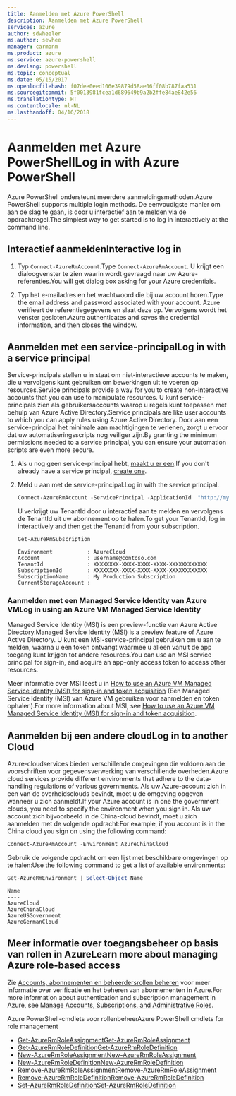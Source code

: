 ```yaml
---
title: Aanmelden met Azure PowerShell
description: Aanmelden met Azure PowerShell
services: azure
author: sdwheeler
ms.author: sewhee
manager: carmonm
ms.product: azure
ms.service: azure-powershell
ms.devlang: powershell
ms.topic: conceptual
ms.date: 05/15/2017
ms.openlocfilehash: f07dee0eed106e39879d58ae06ff08b787faa531
ms.sourcegitcommit: 5f0013981fcea1d689649b9a2b2ffe84ae842e56
ms.translationtype: HT
ms.contentlocale: nl-NL
ms.lasthandoff: 04/16/2018
---
```

# <a name="log-in-with-azure-powershell"></a><span data-ttu-id="7cf5f-103">Aanmelden met Azure PowerShell</span><span class="sxs-lookup"><span data-stu-id="7cf5f-103">Log in with Azure PowerShell</span></span>

<span data-ttu-id="7cf5f-104">Azure PowerShell ondersteunt meerdere aanmeldingsmethoden.</span><span class="sxs-lookup"><span data-stu-id="7cf5f-104">Azure PowerShell supports multiple login methods.</span></span> <span data-ttu-id="7cf5f-105">De eenvoudigste manier om aan de slag te gaan, is door u interactief aan te melden via de opdrachtregel.</span><span class="sxs-lookup"><span data-stu-id="7cf5f-105">The simplest way to get started is to log in interactively at the command line.</span></span>

## <a name="interactive-log-in"></a><span data-ttu-id="7cf5f-106">Interactief aanmelden</span><span class="sxs-lookup"><span data-stu-id="7cf5f-106">Interactive log in</span></span>

1. <span data-ttu-id="7cf5f-107">Typ `Connect-AzureRmAccount`.</span><span class="sxs-lookup"><span data-stu-id="7cf5f-107">Type `Connect-AzureRmAccount`.</span></span> <span data-ttu-id="7cf5f-108">U krijgt een dialoogvenster te zien waarin wordt gevraagd naar uw Azure-referenties.</span><span class="sxs-lookup"><span data-stu-id="7cf5f-108">You will get dialog box asking for your Azure credentials.</span></span>

2. <span data-ttu-id="7cf5f-109">Typ het e-mailadres en het wachtwoord die bij uw account horen.</span><span class="sxs-lookup"><span data-stu-id="7cf5f-109">Type the email address and password associated with your account.</span></span> <span data-ttu-id="7cf5f-110">Azure verifieert de referentiegegevens en slaat deze op. Vervolgens wordt het venster gesloten.</span><span class="sxs-lookup"><span data-stu-id="7cf5f-110">Azure authenticates and saves the credential information, and then closes the window.</span></span>

## <a name="log-in-with-a-service-principal"></a><span data-ttu-id="7cf5f-111">Aanmelden met een service-principal</span><span class="sxs-lookup"><span data-stu-id="7cf5f-111">Log in with a service principal</span></span>

<span data-ttu-id="7cf5f-112">Service-principals stellen u in staat om niet-interactieve accounts te maken, die u vervolgens kunt gebruiken om bewerkingen uit te voeren op resources.</span><span class="sxs-lookup"><span data-stu-id="7cf5f-112">Service principals provide a way for you to create non-interactive accounts that you can use to manipulate resources.</span></span> <span data-ttu-id="7cf5f-113">U kunt service-principals zien als gebruikersaccounts waarop u regels kunt toepassen met behulp van Azure Active Directory.</span><span class="sxs-lookup"><span data-stu-id="7cf5f-113">Service principals are like user accounts to which you can apply rules using Azure Active Directory.</span></span> <span data-ttu-id="7cf5f-114">Door aan een service-principal het minimale aan machtigingen te verlenen, zorgt u ervoor dat uw automatiseringsscripts nog veiliger zijn.</span><span class="sxs-lookup"><span data-stu-id="7cf5f-114">By granting the minimum permissions needed to a service principal, you can ensure your automation scripts are even more secure.</span></span>

1. <span data-ttu-id="7cf5f-115">Als u nog geen service-principal hebt, [maakt u er een](create-azure-service-principal-azureps.md).</span><span class="sxs-lookup"><span data-stu-id="7cf5f-115">If you don't already have a service principal, [create one](create-azure-service-principal-azureps.md).</span></span>

2. <span data-ttu-id="7cf5f-116">Meld u aan met de service-principal.</span><span class="sxs-lookup"><span data-stu-id="7cf5f-116">Log in with the service principal.</span></span>

    ```powershell
    Connect-AzureRmAccount -ServicePrincipal -ApplicationId  "http://my-app" -Credential $pscredential -TenantId $tenantid
    ```

    <span data-ttu-id="7cf5f-117">U verkrijgt uw TenantId door u interactief aan te melden en vervolgens de TenantId uit uw abonnement op te halen.</span><span class="sxs-lookup"><span data-stu-id="7cf5f-117">To get your TenantId, log in interactively and then get the TenantId from your subscription.</span></span>

    ```powershell
    Get-AzureRmSubscription
    ```

    ```
    Environment           : AzureCloud
    Account               : username@contoso.com
    TenantId              : XXXXXXXX-XXXX-XXXX-XXXX-XXXXXXXXXXXX
    SubscriptionId        : XXXXXXXX-XXXX-XXXX-XXXX-XXXXXXXXXXXX
    SubscriptionName      : My Production Subscription
    CurrentStorageAccount :
    ```

### <a name="log-in-using-an-azure-vm-managed-service-identity"></a><span data-ttu-id="7cf5f-118">Aanmelden met een Managed Service Identity van Azure VM</span><span class="sxs-lookup"><span data-stu-id="7cf5f-118">Log in using an Azure VM Managed Service Identity</span></span>

<span data-ttu-id="7cf5f-119">Managed Service Identity (MSI) is een preview-functie van Azure Active Directory.</span><span class="sxs-lookup"><span data-stu-id="7cf5f-119">Managed Service Identity (MSI) is a preview feature of Azure Active Directory.</span></span> <span data-ttu-id="7cf5f-120">U kunt een MSI-service-principal gebruiken om u aan te melden, waarna u een token ontvangt waarmee u alleen vanuit de app toegang kunt krijgen tot andere resources.</span><span class="sxs-lookup"><span data-stu-id="7cf5f-120">You can use an MSI service principal for sign-in, and acquire an app-only access token to access other resources.</span></span>

<span data-ttu-id="7cf5f-121">Meer informatie over MSI leest u in [How to use an Azure VM Managed Service Identity (MSI) for sign-in and token acquisition](/azure/active-directory/msi-how-to-get-access-token-using-msi) (Een Managed Service Identity (MSI) van Azure VM gebruiken voor aanmelden en token ophalen).</span><span class="sxs-lookup"><span data-stu-id="7cf5f-121">For more information about MSI, see [How to use an Azure VM Managed Service Identity (MSI) for sign-in and token acquisition](/azure/active-directory/msi-how-to-get-access-token-using-msi).</span></span>

## <a name="log-in-to-another-cloud"></a><span data-ttu-id="7cf5f-122">Aanmelden bij een andere cloud</span><span class="sxs-lookup"><span data-stu-id="7cf5f-122">Log in to another Cloud</span></span>

<span data-ttu-id="7cf5f-123">Azure-cloudservices bieden verschillende omgevingen die voldoen aan de voorschriften voor gegevensverwerking van verschillende overheden.</span><span class="sxs-lookup"><span data-stu-id="7cf5f-123">Azure cloud services provide different environments that adhere to the data-handling regulations of various governments.</span></span> <span data-ttu-id="7cf5f-124">Als uw Azure-account zich in een van de overheidsclouds bevindt, moet u de omgeving opgeven wanneer u zich aanmeldt.</span><span class="sxs-lookup"><span data-stu-id="7cf5f-124">If your Azure account is in one the government clouds, you need to specify the environment when you sign in.</span></span> <span data-ttu-id="7cf5f-125">Als uw account zich bijvoorbeeld in de China-cloud bevindt, moet u zich aanmelden met de volgende opdracht:</span><span class="sxs-lookup"><span data-stu-id="7cf5f-125">For example, if you account is in the China cloud you sign on using the following command:</span></span>

```powershell
Connect-AzureRmAccount -Environment AzureChinaCloud
```

<span data-ttu-id="7cf5f-126">Gebruik de volgende opdracht om een lijst met beschikbare omgevingen op te halen:</span><span class="sxs-lookup"><span data-stu-id="7cf5f-126">Use the following command to get a list of available environments:</span></span>

```powershell
Get-AzureRmEnvironment | Select-Object Name
```

```
Name
----
AzureCloud
AzureChinaCloud
AzureUSGovernment
AzureGermanCloud
```

## <a name="learn-more-about-managing-azure-role-based-access"></a><span data-ttu-id="7cf5f-127">Meer informatie over toegangsbeheer op basis van rollen in Azure</span><span class="sxs-lookup"><span data-stu-id="7cf5f-127">Learn more about managing Azure role-based access</span></span>

<span data-ttu-id="7cf5f-128">Zie [Accounts, abonnementen en beheerdersrollen beheren](/azure/active-directory/role-based-access-control-configure) voor meer informatie over verificatie en het beheren van abonnementen in Azure.</span><span class="sxs-lookup"><span data-stu-id="7cf5f-128">For more information about authentication and subscription management in Azure, see [Manage Accounts, Subscriptions, and Administrative Roles](/azure/active-directory/role-based-access-control-configure).</span></span>

<span data-ttu-id="7cf5f-129">Azure PowerShell-cmdlets voor rollenbeheer</span><span class="sxs-lookup"><span data-stu-id="7cf5f-129">Azure PowerShell cmdlets for role management</span></span>

* [<span data-ttu-id="7cf5f-130">Get-AzureRmRoleAssignment</span><span class="sxs-lookup"><span data-stu-id="7cf5f-130">Get-AzureRmRoleAssignment</span></span>](/powershell/module/AzureRM.Resources/Get-AzureRmRoleAssignment)
* [<span data-ttu-id="7cf5f-131">Get-AzureRmRoleDefinition</span><span class="sxs-lookup"><span data-stu-id="7cf5f-131">Get-AzureRmRoleDefinition</span></span>](/powershell/module/AzureRM.Resources/Get-AzureRmRoleDefinition)
* [<span data-ttu-id="7cf5f-132">New-AzureRmRoleAssignment</span><span class="sxs-lookup"><span data-stu-id="7cf5f-132">New-AzureRmRoleAssignment</span></span>](/powershell/module/AzureRM.Resources/New-AzureRmRoleAssignment)
* [<span data-ttu-id="7cf5f-133">New-AzureRmRoleDefinition</span><span class="sxs-lookup"><span data-stu-id="7cf5f-133">New-AzureRmRoleDefinition</span></span>](/powershell/module/AzureRM.Resources/New-AzureRmRoleDefinition)
* [<span data-ttu-id="7cf5f-134">Remove-AzureRmRoleAssignment</span><span class="sxs-lookup"><span data-stu-id="7cf5f-134">Remove-AzureRmRoleAssignment</span></span>](/powershell/module/AzureRM.Resources/Remove-AzureRmRoleAssignment)
* [<span data-ttu-id="7cf5f-135">Remove-AzureRmRoleDefinition</span><span class="sxs-lookup"><span data-stu-id="7cf5f-135">Remove-AzureRmRoleDefinition</span></span>](/powershell/module/AzureRM.Resources/Remove-AzureRmRoleDefinition)
* [<span data-ttu-id="7cf5f-136">Set-AzureRmRoleDefinition</span><span class="sxs-lookup"><span data-stu-id="7cf5f-136">Set-AzureRmRoleDefinition</span></span>](/powershell/moduel/AzureRM.Resources/Set-AzureRmRoleDefinition)
